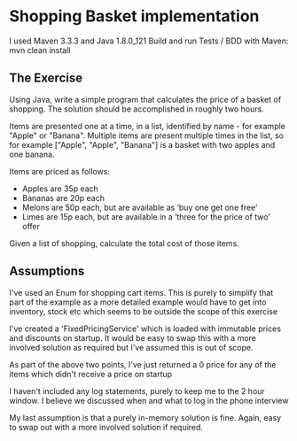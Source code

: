 # Shopping Basket implementation

I used Maven 3.3.3 and Java 1.8.0_121
Build and run Tests / BDD with Maven:   mvn clean install

## The Exercise

Using Java, write a simple program that calculates the price of a basket of shopping.
The solution should be accomplished in roughly two hours.


Items are presented one at a time, in a list, identified by name - for example "Apple" or "Banana".
Multiple items are present multiple times in the list,
so for example ["Apple", "Apple", "Banana"] is a basket with two apples and one banana.

Items are priced as follows:
 - Apples are 35p each
 - Bananas are 20p each
 - Melons are 50p each, but are available as ‘buy one get one free’
 - Limes are 15p each, but are available in a ‘three for the price of two’ offer

Given a list of shopping, calculate the total cost of those items.

## Assumptions

I've used an Enum for shopping cart items. This is purely to simplify that part of the example as a more detailed example would have to get into inventory, stock etc which seems to be outside the scope of this exercise

I've created a 'FixedPricingService' which is loaded with immutable prices and discounts on startup. It would be easy to swap this with a more involved solution as required but I've assumed this is out of scope.

As part of the above two points, I've just returned a 0 price for any of the items which didn't receive a price on startup

I haven't included any log statements, purely to keep me to the 2 hour window. I believe we discussed when and what to log in the phone interview

My last assumption is that a purely in-memory solution is fine. Again, easy to swap out with a more involved solution if required.

